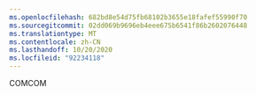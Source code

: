 ```yaml
---
ms.openlocfilehash: 682bd8e54d75fb68102b3655e18fafef55990f70
ms.sourcegitcommit: 02dd069b9696eb4eee675b6541f86b2602076448
ms.translationtype: MT
ms.contentlocale: zh-CN
ms.lasthandoff: 10/20/2020
ms.locfileid: "92234118"
---
```

<span data-ttu-id="d61c1-101">COM</span><span class="sxs-lookup"><span data-stu-id="d61c1-101">COM</span></span>